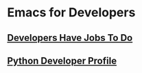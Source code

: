 
# Emacs for Developers

## [Developers Have Jobs To Do](./docs/emacs-dx.md)
## [Python Developer Profile](./docs/emacs-dx-profile-python-developer.md)

